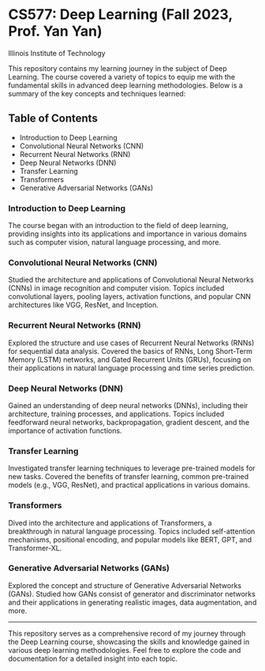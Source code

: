 # CS577: Deep Learning (Fall 2023, Prof. Yan Yan)
Illinois Institute of Technology

This repository contains my learning journey in the subject of Deep Learning. The course covered a variety of topics to equip me with the fundamental skills in advanced deep learning methodologies. Below is a summary of the key concepts and techniques learned:

## Table of Contents

- Introduction to Deep Learning
- Convolutional Neural Networks (CNN)
- Recurrent Neural Networks (RNN)
- Deep Neural Networks (DNN)
- Transfer Learning
- Transformers
- Generative Adversarial Networks (GANs)

### Introduction to Deep Learning

The course began with an introduction to the field of deep learning, providing insights into its applications and importance in various domains such as computer vision, natural language processing, and more.

### Convolutional Neural Networks (CNN)

Studied the architecture and applications of Convolutional Neural Networks (CNNs) in image recognition and computer vision. Topics included convolutional layers, pooling layers, activation functions, and popular CNN architectures like VGG, ResNet, and Inception.

### Recurrent Neural Networks (RNN)

Explored the structure and use cases of Recurrent Neural Networks (RNNs) for sequential data analysis. Covered the basics of RNNs, Long Short-Term Memory (LSTM) networks, and Gated Recurrent Units (GRUs), focusing on their applications in natural language processing and time series prediction.

### Deep Neural Networks (DNN)

Gained an understanding of deep neural networks (DNNs), including their architecture, training processes, and applications. Topics included feedforward neural networks, backpropagation, gradient descent, and the importance of activation functions.

### Transfer Learning

Investigated transfer learning techniques to leverage pre-trained models for new tasks. Covered the benefits of transfer learning, common pre-trained models (e.g., VGG, ResNet), and practical applications in various domains.

### Transformers

Dived into the architecture and applications of Transformers, a breakthrough in natural language processing. Topics included self-attention mechanisms, positional encoding, and popular models like BERT, GPT, and Transformer-XL.

### Generative Adversarial Networks (GANs)

Explored the concept and structure of Generative Adversarial Networks (GANs). Studied how GANs consist of generator and discriminator networks and their applications in generating realistic images, data augmentation, and more.

---

This repository serves as a comprehensive record of my journey through the Deep Learning course, showcasing the skills and knowledge gained in various deep learning methodologies. Feel free to explore the code and documentation for a detailed insight into each topic.
